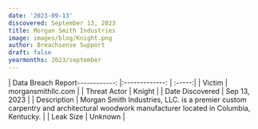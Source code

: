 ```yaml
---
date: '2023-09-13'
discovered: September 13, 2023
title: Morgan Smith Industries
image: images/blog/Knight.png
author: Breachsense Support
draft: false
yearmonths: 2023/september
---
```


| Data Breach Report------------:     |:-------------:    | :-----:|
| Victim      | morgansmithllc.com      | 
| Threat Actor      | Knight      | 
| Date Discovered      | Sep 13, 2023      | 
| Description      | Morgan Smith Industries, LLC. is a premier custom carpentry and architectural woodwork manufacturer located in Columbia, Kentucky.      | 
| Leak Size      | Unknown      | 

